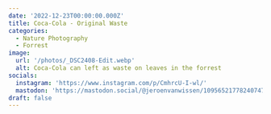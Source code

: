 ```yaml
---
date: '2022-12-23T00:00:00.000Z'
title: Coca-Cola - Original Waste
categories:
  - Nature Photography
  - Forrest
image:
  url: '/photos/_DSC2408-Edit.webp'
  alt: Coca-Cola can left as waste on leaves in the forrest
socials:
  instagram: 'https://www.instagram.com/p/CmhrcU-I-wl/'
  mastodon: 'https://mastodon.social/@jeroenvanwissen/109565217782407477'
draft: false
---
```


